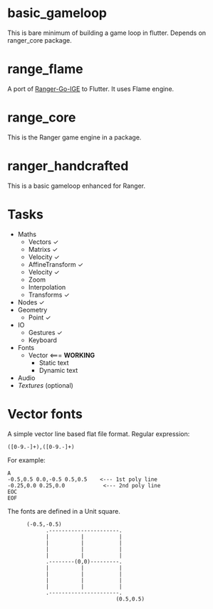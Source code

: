 # basic_gameloop
This is bare minimum of building a game loop in flutter. Depends on ranger_core package.

# range_flame
A port of [Ranger-Go-IGE](https://github.com/wdevore/Ranger-Go-IGE/tree/master) to Flutter. It uses Flame engine.

# range_core
This is the Ranger game engine in a package.

# ranger_handcrafted
This is a basic gameloop enhanced for Ranger.

# Tasks
- Maths
  - Vectors ✓
  - Matrixs ✓
  - Velocity ✓
  - AffineTransform ✓
  - Velocity ✓
  - Zoom
  - Interpolation
  - Transforms ✓
- Nodes ✓
- Geometry
  - Point ✓
- IO
  - Gestures ✓
  - Keyboard
- Fonts
  - Vector  <=== **WORKING**
    - Static text
    - Dynamic text
- Audio
- *Textures* (optional)

# Vector fonts
A simple vector line based flat file format.
Regular expression: 
```re
([0-9.-]+),([0-9.-]+)
```

For example:
```
A
-0.5,0.5 0.0,-0.5 0.5,0.5    <--- 1st poly line
-0.25,0.0 0.25,0.0            <--- 2nd poly line
EOC
EOF
```
The fonts are defined in a Unit square.
```
      (-0.5,-0.5)
            .----------------------.
            |          |           |
            |          |           |
            |          |           |
            |          |           |
            .--------(0,0)---------.
            |          |           |
            |          |           |
            |          |           |
            |          |           |
            .----------------------.
                                  (0.5,0.5)
```
